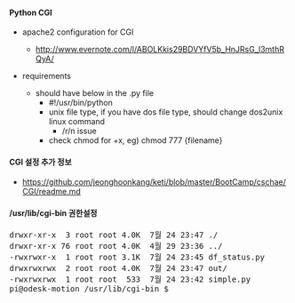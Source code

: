#### Python CGI
- apache2 configuration for CGI
  - http://www.evernote.com/l/ABOLKkis29BDVYfV5b_HnJRsG_l3mthRQyA/
  
- requirements
  - should have below in the .py file
    - #!/usr/bin/python
    - unix file type, if you have dos file type, should change dos2unix linux command
      - /r/n issue
    - check chmod for +x, eg) chmod 777 {filename}
    
#### CGI 설정 추가 정보
- https://github.com/jeonghoonkang/keti/blob/master/BootCamp/cschae/CGI/readme.md


#### /usr/lib/cgi-bin 권한설정

<pre>
drwxr-xr-x  3 root root 4.0K  7월 24 23:47 ./
drwxr-xr-x 76 root root 4.0K  4월 29 23:36 ../
-rwxrwxr-x  1 root root 3.1K  7월 24 23:45 df_status.py
drwxrwxrwx  2 root root 4.0K  7월 24 23:47 out/
-rwxrwxrwx  1 root root  533  7월 24 23:42 simple.py
pi@odesk-motion /usr/lib/cgi-bin $
</pre>


